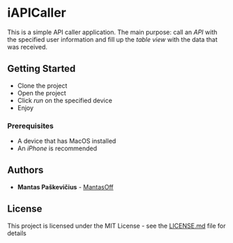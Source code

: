 # iAPICaller

This is a simple API caller application. The main purpose: call an _API_ with the specified user information and fill up the _table view_ with the data that was received.

## Getting Started

- Clone the project
- Open the project
- Click _run_ on the specified device
- Enjoy

### Prerequisites

- A device that has MacOS installed
- An _iPhone_ is recommended

## Authors

* **Mantas Paškevičius** - [MantasOff](https://github.com/MantasOff)

## License

This project is licensed under the MIT License - see the [LICENSE.md](LICENSE.md) file for details
